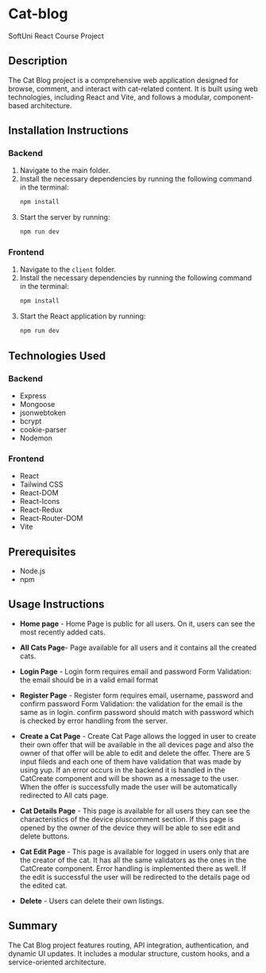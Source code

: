 # Cat-blog
SoftUni React Course Project

## Description

The Cat Blog project is a comprehensive web application designed for browse, comment, and interact with cat-related content. It is built using  web technologies, including React and Vite, and follows a modular, component-based architecture.

## Installation Instructions

### Backend
1. Navigate to the main folder.
2. Install the necessary dependencies by running the following command in the terminal:
   ```bash
   npm install
   ```
3. Start the server by running:
   ```bash
   npm run dev
   ```

### Frontend
1. Navigate to the `client` folder.
2. Install the necessary dependencies by running the following command in the terminal:
   ```bash
   npm install
   ```
3. Start the React application by running:
   ```bash
   npm run dev
   ```

## Technologies Used

### Backend
- Express
- Mongoose
- jsonwebtoken
- bcrypt
- cookie-parser
- Nodemon

### Frontend
- React
- Tailwind CSS
- React-DOM
- React-Icons
- React-Redux
- React-Router-DOM
- Vite 

## Prerequisites

- Node.js
- npm

## Usage Instructions

- **Home page** -
 Home Page is public for all users. On it, users can see the most recently added cats.

- **All Cats Page**-
Page available for all users and it contains all the created cats.

- **Login Page** -
 Login form requires email and password
  Form Validation:
the email should be in a valid email format

- **Register Page** -
 Register form requires email, username, password and confirm password
  Form Validation:
the validation for the email is the same as in login.
confirm password should match with password which is checked by error handling from the server.

- **Create a Cat Page** -
 Create Cat Page allows the logged in user to create their own offer that will be available in the all devices page and also the owner of that offer will be able to edit and delete the offer. There are 5 input fileds and each one of them have validation that was made by using yup. If an error occurs in the backend it is handled in the CatCreate component and will be shown as a message to the user. When the offer is successfully made the user will be automatically redirected to All cats page.

- **Cat Details Page** -
  This page is available for all users they can see the characteristics of the device pluscomment section. If this page is opened by the owner of the device they will be able to see edit and delete buttons.

- **Cat Edit Page** -
 This page is available for logged in users only that are the creator of the cat. It has all the same validators as the ones in the CatCreate component. Error handling is implemented there as well. If the edit is successful the user will be redirected to the details page od the edited cat.

- **Delete** -
  Users can delete their own listings.
  
## Summary

The Cat Blog project features routing, API integration, authentication, and dynamic UI updates. It includes a modular structure, custom hooks, and a service-oriented architecture.